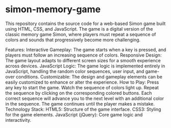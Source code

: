 # simon-memory-game
This repository contains the source code for a web-based Simon game built using HTML, CSS, and JavaScript. The game is a digital version of the classic memory game Simon, where players must repeat a sequence of colors and sounds that progressively become more challenging.


Features:
Interactive Gameplay: The game starts when a key is pressed, and players must follow an increasing sequence of colors.
Responsive Design: The game layout adapts to different screen sizes for a smooth experience across devices.
JavaScript Logic: The game logic is implemented entirely in JavaScript, handling the random color sequences, user input, and game-over conditions.
Customizable: The design and gameplay elements can be easily customized to enhance or alter the experience.
How to Play:
Press any key to start the game.
Watch the sequence of colors light up.
Repeat the sequence by clicking on the corresponding colored buttons.
Each correct sequence will advance you to the next level with an additional color in the sequence.
The game continues until the player makes a mistake.
Technology Stack:
HTML5: Structure of the game interface.
CSS3: Styling for the game elements.
JavaScript (jQuery): Core game logic and interactivity.
